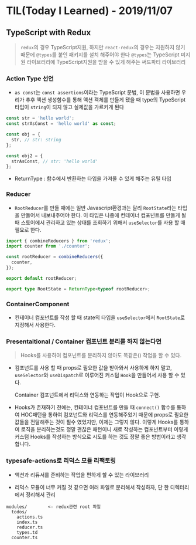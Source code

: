 # TIL(Today I Learned) - 2019/11/07

## TypeScript with Redux

> `redux`의 경우 TypeScript지원, 하지만 `react-redux`의 경우는 지원하지 않기 때문에 `@types`를 붙인 패키지를 설치 해주어야 한다
> `@types`는 TypeScript 미지원 라이브러리에 TypeScript지원을 받을 수 있게 해주는 써드파티 라이브러리

### Action Type 선언

- `as const`는 `const assertions`이라는 TypeScript 문법,
  이 문법을 사용하면 우리가 추후 액션 생성함수를 통해 액션 객체를 만들게 됐을 때
  type의 TypeScript 타입이 `string`이 되지 않고 실제값을 가르키게 된다

```typescript
const str = 'hello world';
const strAsConst = 'hello world' as const;

const obj = {
  str, // str: string
};

const obj2 = {
  strAsConst, // str: 'hello world'
};
```

- ReturnType : 함수에서 반환하는 타입을 가져올 수 있게 해주는 유틸 타입

### Reducer

- `RootReducer`를 만들 때에는 일반 Javascript환경과는 달리 `RootState`라는 타입을 만들어서 내보내주어야 한다.
  이 타입은 나중에 컨테이너 컴포넌트를 만들게 될 때 스토어에서 관리하고 있는 상태를 조회하기 위해서 `useSelector`를 사용 할 때 필요로 한다.

```typescript
import { combineReducers } from 'redux';
import counter from './counter';

const rootReducer = combineReducers({
  counter,
});

export default rootReducer;

export type RootState = ReturnType<typeof rootReducer>;
```

### ContainerComponent

- 컨테이너 컴포넌트를 작성 할 때 state의 타입을 `useSelector`에서 `RootState`로 지정해서 사용한다.

### Presentaitional / Container 컴포넌트 분리를 하지 않는다면

> Hooks를 사용하여 컴포넌트를 분리하지 않아도 똑같은() 작업을 할 수 있다.

- 컴포넌트를 사용 할 때 props로 필요한 값을 받아와서 사용하게 하지 말고, `useSelector`와 `useDispatch`로 이루어진 커스텀 `Hook`을 만들어서 사용 할 수 있다.

  Container 컴포넌트에서 리덕스와 연동하는 작업이 Hook으로 구현.

- Hooks가 존재하기 전에는, 컨테이너 컴포넌트를 만들 때 `connect()` 함수를 통하여 HOC패턴을 통하여
  컴포넌트와 리덕스를 연동해주었기 때문에 props로 필요한 값들을 전달해주는 것이 필수 였었지만, 이제는 그렇지 않다.
  이렇게 Hooks를 통하여 로직을 분리하는것도 정말 괜찮은 패턴이니 새로 작성하는 컴포넌트부터 이렇게 커스텀 Hooks를 작성하는 방식으로 시도를 하는 것도 정말 좋은 방법이라고 생각합니다.

### typesafe-actions로 리덕스 모듈 리팩토링

- 액션과 리듀서를 준비하는 작업을 편하게 할 수 있는 라이브러리

- 리덕스 모듈이 너무 커질 것 같으면 여러 파일로 분리해서 작성하자,
  단 한 디렉터리에서 정리해서 관리

```
modules/        <- redux관련 root 파일
  todos/
    actions.ts
    index.ts
    reducer.ts
    types.td
  counter.ts
```

